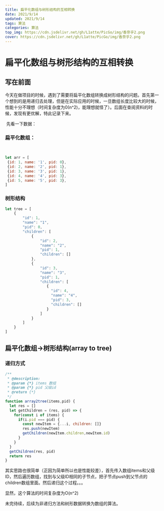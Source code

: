 ```yaml
---
title: 扁平化数组与树形结构的互相转换
date: 2021/9/14
updated: 2021/9/14
tags: 算法
categories: 算法
top_img: https://cdn.jsdelivr.net/gh/L1atte/PicGo/img/香奈乎2.png
cover: https://cdn.jsdelivr.net/gh/L1atte/PicGo/img/香奈乎2.png
---
```

# 扁平化数组与树形结构的互相转换

## 写在前面

​	今天在做项目的时候，遇到了需要将扁平化数组转换成树形结构的问题。首先第一个想到的是用递归去处理，但是在实际应用的时候，一旦数组长度比较大的时候，性能十分不理想（时间复杂度为0(n^2)，能理想就怪了）。后面在查阅资料的时候，发现有更优解，特此记录下来。

​	先看一下数据：

### 扁平化数组：

​	

```javascript
let arr = [
 {id: 1, name: '1', pid: 0},
 {id: 2, name: '2', pid: 1},
 {id: 3, name: '3', pid: 1},
 {id: 4, name: '4', pid: 3},
 {id: 5, name: '5', pid: 3},
]
```

### 树形结构

```javascript
let tree = [
    {
        "id": 1,
        "name": "1",
        "pid": 0,
        "children": [
            {
                "id": 2,
                "name": "2",
                "pid": 1,
                "children": []
            },
            {
                "id": 3,
                "name": "3",
                "pid": 1,
                "children": [
                   {
                     "id": 4,
                     "name": "4",
                     "pid": 3,
                     "children": []
                   }
                ]
            }
        ]
    }
]

```



## 扁平化数组→树形结构(array to tree)

### 递归方式

```javascript
/**
 * @description: 
 * @param {*} items 数组
 * @param {*} pid 父级id
 * @return {*}
 */
function array2tree(items,pid) {
  let res = []
  let getChildren = (res, pid) => {
    for(const i of items) {
      if(i.pid === pid) {
        const newItem = {...i, children: []}
        res.push(newItem)
        getChildren(newItem.children,newItem.id)
      }
    }
  }
  getChildren(res, pid)
  return res
}
```

其实思路也很简单（正因为简单所以也是性能较差），首先传入数组items和父级ID，然后遍历数组，找到与父级ID相同的子节点，把子节点push到父节点的children数组里面。然后递归这个过程。。。

显然，这个算法的时间复杂度为O(n^2)

未完待续，后续为非递归方法和树形数据转换为数组的算法。

